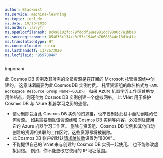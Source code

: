 ```yaml
---
author: Blackmist
ms.service: machine-learning
ms.topic: include
ms.date: 10/26/2020
ms.author: larryfr
ms.openlocfilehash: 8cb98102fcd79fdddf1eae981dd09890c7e1bba0
ms.sourcegitcommit: 054636c134cc0f53c194a6b76668644e18d1c4fe
ms.translationtype: HT
ms.contentlocale: zh-CN
ms.lasthandoff: 11/25/2020
ms.locfileid: "95970846"
---
```

> [!IMPORTANT]
> 此 Cosmos DB 实例及其所需的全部资源是在订阅的 Microsoft 托管资源组中创建的。 这意味着需要为此 Cosmos DB 实例付费。 托管资源组的命名格式为 `<AML Workspace Resource Group Name><GUID>`。 如果 Azure 机器学习工作区使用专用终结点，则还会为 Cosmos DB 实例创建一个虚拟网络。 此 VNet 用于保护 Cosmos DB 与 Azure 机器学习之间的通信。
> 
> * 请勿删除包含此 Cosmos DB 实例的资源组，也不要删除此组中自动创建的任何资源。 如果需要删除该资源组和 Cosmos DB 实例等内容，必须删除使用它的 Azure 机器学习工作区。 删除与资源组、Cosmos DB 实例和其他自动创建的资源相关联的工作区时，这些资源都将被删除。
> * 此 Cosmos DB 帐户的默认[请求单位数](../articles/cosmos-db/request-units.md)设置为“8000” 。
> * 不能提供自己的 VNet 来与创建的 Cosmos DB 实例一起使用。 也不能修改虚拟网络。 例如，你不能更改它使用的 IP 地址范围。